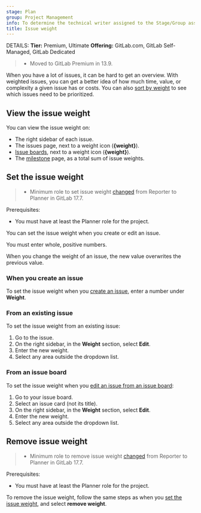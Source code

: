 ```yaml
---
stage: Plan
group: Project Management
info: To determine the technical writer assigned to the Stage/Group associated with this page, see https://handbook.gitlab.com/handbook/product/ux/technical-writing/#assignments
title: Issue weight
---
```


DETAILS:
**Tier:** Premium, Ultimate
**Offering:** GitLab.com, GitLab Self-Managed, GitLab Dedicated

> - Moved to GitLab Premium in 13.9.

When you have a lot of issues, it can be hard to get an overview.
With weighted issues, you can get a better idea of how much time,
value, or complexity a given issue has or costs. You can also [sort by weight](sorting_issue_lists.md#sorting-by-weight)
to see which issues need to be prioritized.

## View the issue weight

You can view the issue weight on:

- The right sidebar of each issue.
- The issues page, next to a weight icon (**{weight}**).
- [Issue boards](../issue_board.md), next to a weight icon (**{weight}**).
- The [milestone](../milestones/_index.md) page, as a total sum of issue weights.

## Set the issue weight

> - Minimum role to set issue weight [changed](https://gitlab.com/gitlab-org/gitlab/-/merge_requests/169256) from Reporter to Planner in GitLab 17.7.

Prerequisites:

- You must have at least the Planner role for the project.

You can set the issue weight when you create or edit an issue.

You must enter whole, positive numbers.

When you change the weight of an issue, the new value overwrites the previous value.

### When you create an issue

To set the issue weight when you [create an issue](create_issues.md), enter a
number under **Weight**.

### From an existing issue

To set the issue weight from an existing issue:

1. Go to the issue.
1. On the right sidebar, in the **Weight** section, select **Edit**.
1. Enter the new weight.
1. Select any area outside the dropdown list.

### From an issue board

To set the issue weight when you [edit an issue from an issue board](../issue_board.md#edit-an-issue):

1. Go to your issue board.
1. Select an issue card (not its title).
1. On the right sidebar, in the **Weight** section, select **Edit**.
1. Enter the new weight.
1. Select any area outside the dropdown list.

## Remove issue weight

> - Minimum role to remove issue weight [changed](https://gitlab.com/gitlab-org/gitlab/-/merge_requests/169256) from Reporter to Planner in GitLab 17.7.

Prerequisites:

- You must have at least the Planner role for the project.

To remove the issue weight, follow the same steps as when you [set the issue weight](#set-the-issue-weight),
and select **remove weight**.
